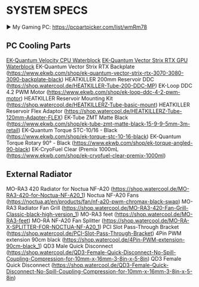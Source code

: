 # SYSTEM SPECS

► My Gaming PC: https://pcpartpicker.com/list/wmRm78

PC Cooling Parts
---------------------------------------------------
[EK-Quantum Velocity CPU Waterblock](https://www.ekwb.com/shop/ek-velocity-copper-acetal)
[EK-Quantum Vector Strix RTX  GPU Waterblock](https://www.ekwb.com/shop/ek-quantum-vector-strix-rtx-3080-3090-d-rgb-nickel-plexi)
EK-Quantum Vector Strix RTX Backplate (https://www.ekwb.com/shop/ek-quantum-vector-strix-rtx-3070-3080-3090-backplate-black)
HEATKILLER 200mm Reservoir DDC (https://shop.watercool.de/HEATKILLER-Tube-200-DDC-MP)
EK-Loop DDC 4.2 PWM Motor (https://www.ekwb.com/shop/ek-loop-ddc-4-2-pwm-motor)
HEATKILLER Reservoir Mounting Kit (https://shop.watercool.de/HEATKILLERZ-Tube-basic-mount)
HEATKILLER Reservoir Flex Adaptor (https://shop.watercool.de/HEATKILLERZ-Tube-120mm-Adapter-FLEX)
EK-Tube ZMT Matte Black (https://www.ekwb.com/shop/ek-tube-zmt-matte-black-15-9-9-5mm-3m-retail)
EK-Quantum Torque STC-10/16 - Black (https://www.ekwb.com/shop/ek-torque-stc-10-16-black)
EK-Quantum Torque Rotary 90° - Black (https://www.ekwb.com/shop/ek-torque-angled-90-black)
EK-CryoFuel Clear (Premix 1000mL (https://www.ekwb.com/shop/ek-cryofuel-clear-premix-1000ml)

External Radiator
---------------------------------------------------
MO-RA3 420 Radiator for Noctua NF-A20 (https://shop.watercool.de/MO-RA3-420-for-Noctua-NF-A20_1)
Noctua NF-A20 Fans (https://noctua.at/en/products/fan/nf-a20-pwm-chromax-black-swap)
MO-RA3 Radiator Fan Grill (https://shop.watercool.de/MO-RA3-420-Fan-Grill-Classic-black-high-version_1)
MO-RA3 feet (https://shop.watercool.de/MO-RA3-feet)
MO-RA NF-A20 Fan Splitter (https://shop.watercool.de/MO-RA-X-SPLITTER-FOR-NOCTUA-NF-A20_1)
PCI Slot Pass-Through Bracket (https://shop.watercool.de/PCI-Slot-Pass-Through-Bracket)
4Pin PWM extension 90cm black (https://shop.watercool.de/4Pin-PWM-extension-90cm-black_1)
QD3 Male Quick Disconnect (https://shop.watercool.de/QD3-Female-Quick-Disconnect-No-Spill-Coupling-Compression-for-10mm-x-16mm-3-8in-x-5-8in)
QD3 Female Quick Disconnect (https://shop.watercool.de/QD3-Female-Quick-Disconnect-No-Spill-Coupling-Compression-for-10mm-x-16mm-3-8in-x-5-8in)